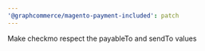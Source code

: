 ```yaml
---
'@graphcommerce/magento-payment-included': patch
---
```


Make checkmo respect the payableTo and sendTo values
